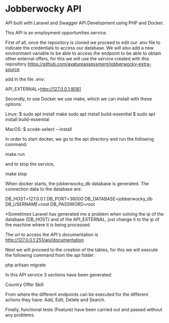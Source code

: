 # Jobberwocky API

API built with Laravel and Swagger API Development using PHP and Docker.

This API is an employment opportunities service.

First of all, once the repository is cloned we proceed to edit our .env file to indicate the credentials to access our database. We will also add a new environment variable to be able to access the endpoint to be able to obtain other external offers, for this we will use the service created with this repository https://github.com/avatureassessment/jobberwocky-extra-source 

add in the file .env:

API_EXTERNAL=http://127.0.0.1:8081

Secondly, to use Docker we use make, which we can install with these options:

Linux:
$ sudo apt install make
sudo apt install build-essential $ sudo apt install build-essential 

MacOS:
$ xcode-select --install

In order to start docker, we go to the api directory and run the following command:

make run

and to stop the service, 

make stop

When docker starts, the jobberwocky_db database is generated. The connection data to the database are:

DB_HOST=127.0.0.1
DB_PORT=36000
DB_DATABASE=jobberwocky_db
DB_USERNAME=root
DB_PASSWORD=root

*Sometimes Laravel has generated me a problem when solving the ip of the database (DB_HOST) and of the API_EXTERNAL, just change it to the ip of the machine where it is being processed.

The url to access the API's documentation is http://127.0.0.1:251/api/documentation

Next we will proceed to the creation of the tables, for this we will execute the following command from the api folder:

php artisan migrate


In this API service 3 sections have been generated:

Country
Offer
Skill

From where the different endpoints can be executed for the different actions they have: Add, Edit, Delete and Search.

Finally, functional tests (Feature) have been carried out and passed without any problems.